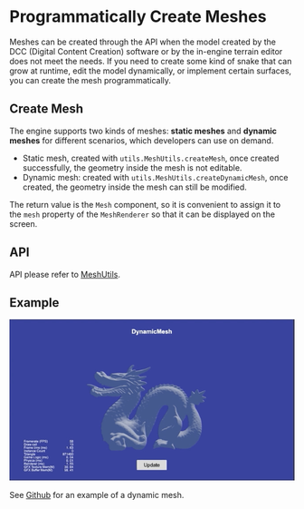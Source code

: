 # Programmatically Create Meshes

Meshes can be created through the API when the model created by the DCC (Digital Content Creation) software or by the in-engine terrain editor does not meet the needs. If you need to create some kind of snake that can grow at runtime, edit the model dynamically, or implement certain surfaces, you can create the mesh programmatically.

## Create Mesh

The engine supports two kinds of meshes: **static meshes** and **dynamic meshes** for different scenarios, which developers can use on demand.

- Static mesh, created with `utils.MeshUtils.createMesh`, once created successfully, the geometry inside the mesh is not editable.
- Dynamic mesh: created with `utils.MeshUtils.createDynamicMesh`, once created, the geometry inside the mesh can still be modified.

The return value is the `Mesh` component, so it is convenient to assign it to the `mesh` property of the `MeshRenderer` so that it can be displayed on the screen.

## API

API please refer to [MeshUtils](%__APIDOC__%/zh/class/utils.MeshUtils).

## Example

![dynamic mesh](./mesh/dynamic-mesh.gif)

See [Github](https://github.com/cocos/cocos-test-projects/tree/v3.7) for an example of a dynamic mesh.
